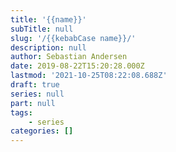 ```yaml
---
title: '{{name}}'
subTitle: null
slug: '/{{kebabCase name}}/'
description: null
author: Sebastian Andersen
date: 2019-08-22T15:20:28.000Z
lastmod: '2021-10-25T08:22:08.688Z'
draft: true
series: null
part: null
tags:
    - series
categories: []
---
```


